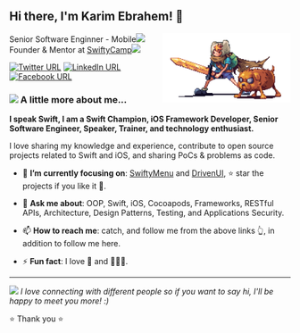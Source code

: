<h2> Hi there, I'm Karim Ebrahem! 👋</h2>
<img align='right' src="https://raw.githubusercontent.com/selimdoyranli/selimdoyranli/master/preview.gif" width="230">
<p>Senior Software Enginner - Mobile<img src="https://media.giphy.com/media/ZZg7C3MEglarBUqcoE/giphy.gif" width="30"></br>Founder & Mentor at <a href="https://www.facebook.com/SwiftyCamp/">SwiftyCamp</a><img src="https://media.giphy.com/media/WUlplcMpOCEmTGBtBW/giphy.gif" width="30"> 
</p>

[![Twitter URL](https://img.shields.io/static/v1?color=blue&label=Twitter%20&logo=twitter&logoColor=white&style=for-the-badge&message=Follow)](https://twitter.com/k_ebrahem_)
[![LinkedIn URL](https://img.shields.io/static/v1?color=blue&label=linkedin&logo=linkedin&logoColor=white&style=for-the-badge&message=Connect)](https://www.linkedin.com/in/karimebrahem)
[![Facebook URL](https://img.shields.io/static/v1?color=blue&label=Facebook&logo=Facebook&logoColor=white&style=for-the-badge&message=Connect)](https://www.facebook.com/KarimEbrahemAbdelaziz)

### <img src="https://media.giphy.com/media/VgCDAzcKvsR6OM0uWg/giphy.gif" width="50"> A little more about me...  

**I speak Swift, I am a Swift Champion, iOS Framework Developer, Senior Software Engineer, Speaker, Trainer, and technology enthusiast.**

I love sharing my knowledge and experience, contribute to open source projects related to Swift and iOS, and sharing PoCs & problems as code.

- 🎯 **I’m currently focusing on**: [SwiftyMenu](https://github.com/KarimEbrahemAbdelaziz/SwiftyMenu) and [DrivenUI](https://github.com/KarimEbrahemAbdelaziz/DrivenUI), ⭐️ star the projects if you like it 🤩.

- 💬 **Ask me about**: OOP, Swift, iOS, Cocoapods, Frameworks, RESTful APIs, Architecture, Design Patterns, Testing, and Applications Security.

- 📫 **How to reach me**: catch, and follow me from the above links 👆, in addition to follow me here.

- ⚡ **Fun fact**: I love 🍎 and 🧑🏻‍💻.

<hr/>

<img src="https://media.giphy.com/media/LnQjpWaON8nhr21vNW/giphy.gif" width="30"> <em>I love connecting with different people so if you want to say hi, I'll be happy to meet you more! :)</em>

⭐️ Thank you ⭐️
